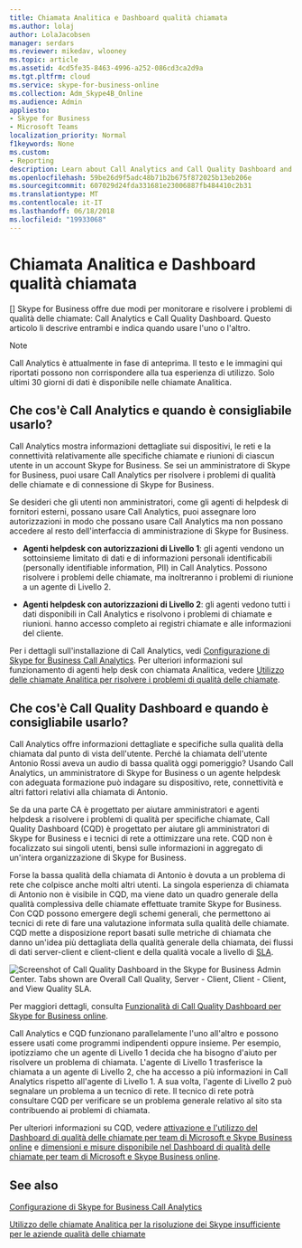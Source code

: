 ```yaml
---
title: Chiamata Analitica e Dashboard qualità chiamata
ms.author: lolaj
author: LolaJacobsen
manager: serdars
ms.reviewer: mikedav, wlooney
ms.topic: article
ms.assetid: 4cd5fe35-8463-4996-a252-086cd3ca2d9a
ms.tgt.pltfrm: cloud
ms.service: skype-for-business-online
ms.collection: Adm_Skype4B_Online
ms.audience: Admin
appliesto:
- Skype for Business
- Microsoft Teams
localization_priority: Normal
f1keywords: None
ms.custom:
- Reporting
description: Learn about Call Analytics and Call Quality Dashboard and when to use them to monitor and troubleshoot call-quality problems in Skype for Business.
ms.openlocfilehash: 59be26d9f5adc48b71b2b675f872025b13eb206e
ms.sourcegitcommit: 607029d24fda331681e23006887fb484410c2b31
ms.translationtype: MT
ms.contentlocale: it-IT
ms.lasthandoff: 06/18/2018
ms.locfileid: "19933068"
---
```

# <a name="call-analytics-and-call-quality-dashboard"></a>Chiamata Analitica e Dashboard qualità chiamata

[] Skype for Business offre due modi per monitorare e risolvere i problemi di qualità delle chiamate: Call Analytics e Call Quality Dashboard. Questo articolo li descrive entrambi e indica quando usare l'uno o l'altro.
  
> [!NOTE]
> Call Analytics è attualmente in fase di anteprima. Il testo e le immagini qui riportati possono non corrispondere alla tua esperienza di utilizzo. Solo ultimi 30 giorni di dati è disponibile nelle chiamate Analitica.
  
## <a name="whats-call-analytics-and-when-should-i-use-it"></a>Che cos'è Call Analytics e quando è consigliabile usarlo?

Call Analytics mostra informazioni dettagliate sui dispositivi, le reti e la connettività relativamente alle specifiche chiamate e riunioni di ciascun utente in un account Skype for Business. Se sei un amministratore di Skype for Business, puoi usare Call Analytics per risolvere i problemi di qualità delle chiamate e di connessione di Skype for Business.
  
Se desideri che gli utenti non amministratori, come gli agenti di helpdesk di fornitori esterni, possano usare Call Analytics, puoi assegnare loro autorizzazioni in modo che possano usare Call Analytics ma non possano accedere al resto dell'interfaccia di amministrazione di Skype for Business. 
  
- **Agenti helpdesk con autorizzazioni di Livello 1**: gli agenti vendono un sottoinsieme limitato di dati e di informazioni personali identificabili (personally identifiable information, PII) in Call Analytics. Possono risolvere i problemi delle chiamate, ma inoltreranno i problemi di riunione a un agente di Livello 2.
    
- **Agenti helpdesk con autorizzazioni di Livello 2**: gli agenti vedono tutti i dati disponibili in Call Analytics e risolvono i problemi di chiamate e riunioni. hanno accesso completo ai registri chiamate e alle informazioni del cliente.
    
Per i dettagli sull'installazione di Call Analytics, vedi [Configurazione di Skype for Business Call Analytics](set-up-call-analytics.md). Per ulteriori informazioni sul funzionamento di agenti help desk con chiamata Analitica, vedere [Utilizzo delle chiamate Analitica per risolvere i problemi di qualità delle chiamate](use-call-analytics-to-troubleshoot-poor-call-quality.md).
  
## <a name="whats-the-call-quality-dashboard-and-when-should-i-use-it"></a>Che cos'è Call Quality Dashboard e quando è consigliabile usarlo?

Call Analytics offre informazioni dettagliate e specifiche sulla qualità della chiamata dal punto di vista dell'utente. Perché la chiamata dell'utente Antonio Rossi aveva un audio di bassa qualità oggi pomeriggio? Usando Call Analytics, un amministratore di Skype for Business o un agente helpdesk con adeguata formazione può indagare su dispositivo, rete, connettività e altri fattori relativi alla chiamata di Antonio.
  
Se da una parte CA è progettato per aiutare amministratori e agenti helpdesk a risolvere i problemi di qualità per specifiche chiamate, Call Quality Dashboard (CQD) è progettato per aiutare gli amministratori di Skype for Business e i tecnici di rete a ottimizzare una rete. CQD non è focalizzato sui singoli utenti, bensì sulle informazioni in aggregato di un'intera organizzazione di Skype for Business. 
  
Forse la bassa qualità della chiamata di Antonio è dovuta a un problema di rete che colpisce anche molti altri utenti. La singola esperienza di chiamata di Antonio non è visibile in CQD, ma viene dato un quadro generale della qualità complessiva delle chiamate effettuate tramite Skype for Business. Con CQD possono emergere degli schemi generali, che permettono ai tecnici di rete di fare una valutazione informata sulla qualità delle chiamate. CQD mette a disposizione report basati sulle metriche di chiamata che danno un'idea più dettagliata della qualità generale della chiamata, dei flussi di dati server-client e client-client e della qualità vocale a livello di [SLA](https://go.microsoft.com/fwlink/p/?linkid=846252). 
  
![Screenshot of Call Quality Dashboard in the Skype for Business Admin Center. Tabs shown are Overall Call Quality, Server - Client, Client - Client, and View Quality SLA.](../images/6eaccf99-8ee8-4f99-bdf2-ba1c72471cb9.png)
  
Per maggiori dettagli, consulta [Funzionalità di Call Quality Dashboard per Skype for Business online](turning-on-and-using-call-quality-dashboard.md#BKMKFeaturesOfTheCQD).
  
Call Analytics e CQD funzionano parallelamente l'uno all'altro e possono essere usati come programmi indipendenti oppure insieme. Per esempio, ipotizziamo che un agente di Livello 1 decida che ha bisogno d'aiuto per risolvere un problema di chiamata. L'agente di Livello 1 trasferisce la chiamata a un agente di Livello 2, che ha accesso a più informazioni in Call Analytics rispetto all'agente di Livello 1. A sua volta, l'agente di Livello 2 può segnalare un problema a un tecnico di rete. Il tecnico di rete potrà consultare CQD per verificare se un problema generale relativo al sito sta contribuendo ai problemi di chiamata.
  
Per ulteriori informazioni su CQD, vedere [attivazione e l'utilizzo del Dashboard di qualità delle chiamate per team di Microsoft e Skype Business online](turning-on-and-using-call-quality-dashboard.md) e [dimensioni e misure disponibile nel Dashboard di qualità delle chiamate per team di Microsoft e Skype Business online](dimensions-and-measures-available-in-call-quality-dashboard.md).
  
## <a name="related-topics"></a>See also
[Configurazione di Skype for Business Call Analytics](set-up-call-analytics.md)

[Utilizzo delle chiamate Analitica per la risoluzione dei Skype insufficiente per le aziende qualità delle chiamate](use-call-analytics-to-troubleshoot-poor-call-quality.md)

  
 
